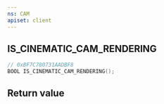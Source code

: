```yaml
---
ns: CAM
apiset: client
---
```

## IS_CINEMATIC_CAM_RENDERING

```c
// 0xBF7C780731AADBF8
BOOL IS_CINEMATIC_CAM_RENDERING();
```



## Return value

